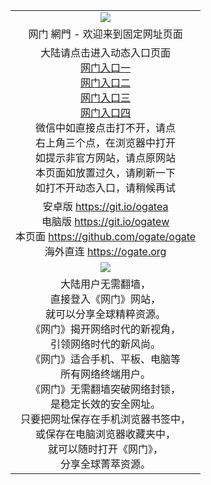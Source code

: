 ﻿<table>
  <tr></tr>
  <tr>
    <td colspan=2 align=center><img src="https://cloud.githubusercontent.com/assets/11880933/13434984/f430fae2-e012-11e5-814f-c2df1e82b247.jpg" /></td>
  </tr>
  <tr>
    <td colspan=2 align=center>网门 網門 - 欢迎来到固定网址页面
    </td>
  </tr>
  <tr>
    <td colspan=2 align=center>大陆请点击进入动态入口页面<br/>
      <a href="https://s3.amazonaws.com/ogate/oGatez.htm" target="_blank">网门入口一</a><br/>
      <a href="https://s3.amazonaws.com/ogate/oGatec.htm" target="_blank">网门入口二</a><br/>
      <a href="https://dpotv8n8u8m7d.cloudfront.net/oGatez.htm" target="_blank">网门入口三</a><br/>
      <a href="https://dpotv8n8u8m7d.cloudfront.net/oGatec.htm" target="_blank">网门入口四</a><br/>
      微信中如直接点击打不开，请点<br/>
      右上角三个点，在浏览器中打开<br/>
      如提示非官方网站，请点原网站<br/>
      本页面如放置过久，请刷新一下<br/>
      如打不开动态入口，请稍候再试<br/>
    </td>
  </tr>
  <tr>
    <td colspan=2 align=center>
      安卓版 <a href="https://raw.githubusercontent.com/ogate/up/master/ogate.apk" target="_blank">https://git.io/ogatea</a><br/>
      电脑版 <a href="https://raw.githubusercontent.com/ogate/up/master/ogatew.zip" target="_blank">https://git.io/ogatew</a><br/>
      本页面 <a href="https://github.com/ogate/ogate/blob/master/README.md?ogSelf" target="_blank">https://github.com/ogate/ogate</a><br>
      海外直连 <a href="https://ogate.org/oGate.htm?from=ogGito" target="_blank">https://ogate.org</a><br/>
    </td>
  </tr>
  <tr>
    <td colspan=2 align=center><a href="https://s3.amazonaws.com/ogate/oGatez.htm" target="_blank"><img src="https://cloud.githubusercontent.com/assets/11880933/15631437/70d0a74e-259d-11e6-946f-6237b4b657bd.jpg"/></a></td>
  </tr>
  <tr>
    <td colspan=2 align=center>
大陆用户无需翻墙，<br/>
直接登入《网门》网站，<br/>就可以分享全球精粹资源。<br/>
《网门》揭开网络时代的新视角，<br/>引领网络时代的新风尚。<br/>
《网门》适合手机、平板、电脑等<br/>所有网络终端用户。<br/>
《网门》无需翻墙突破网络封锁，<br/>是稳定长效的安全网址。<br/>
只要把网址保存在手机浏览器书签中，<br/>或保存在电脑浏览器收藏夹中，<br/>
就可以随时打开《网门》，<br/>
分享全球菁萃资源。<br/></td>
  </tr>
</table>    
